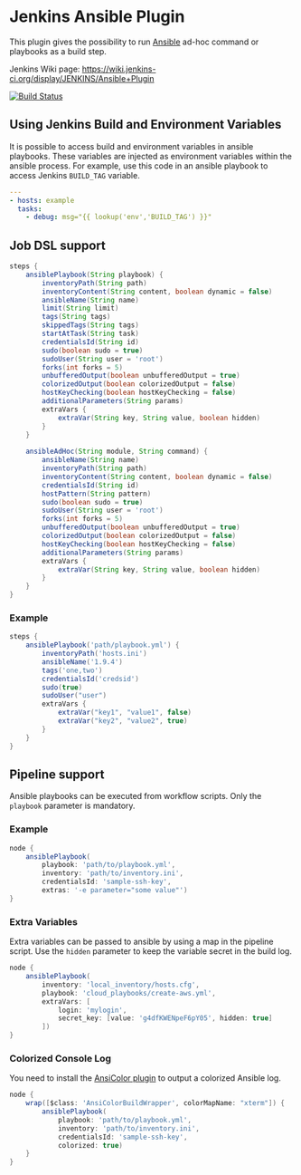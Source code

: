 Jenkins Ansible Plugin
======================

This plugin gives the possibility to run [Ansible](http://www.ansible.com/) ad-hoc command or playbooks as a build step.

Jenkins Wiki page: https://wiki.jenkins-ci.org/display/JENKINS/Ansible+Plugin

[![Build Status](https://ci.jenkins.io/buildStatus/icon?job=Plugins/ansible-plugin/master)](https://ci.jenkins.io/job/Plugins/job/ansible-plugin/job/master/)

## Using Jenkins Build and Environment Variables

It is possible to access build and environment variables in ansible playbooks. These variables are injected as environment variables within the ansible process. For example, use this code in an ansible playbook to access Jenkins ```BUILD_TAG``` variable.

```yaml
---
- hosts: example
  tasks:
    - debug: msg="{{ lookup('env','BUILD_TAG') }}"
```

## Job DSL support 

```groovy  
steps {
    ansiblePlaybook(String playbook) {
        inventoryPath(String path)
        inventoryContent(String content, boolean dynamic = false)
        ansibleName(String name)
        limit(String limit)
        tags(String tags)
        skippedTags(String tags)
        startAtTask(String task)
        credentialsId(String id)
        sudo(boolean sudo = true)
        sudoUser(String user = 'root')
        forks(int forks = 5)
        unbufferedOutput(boolean unbufferedOutput = true)
        colorizedOutput(boolean colorizedOutput = false)
        hostKeyChecking(boolean hostKeyChecking = false)
        additionalParameters(String params)
        extraVars {
            extraVar(String key, String value, boolean hidden)
        }
    }
        
    ansibleAdHoc(String module, String command) {
        ansibleName(String name)
        inventoryPath(String path)
        inventoryContent(String content, boolean dynamic = false)
        credentialsId(String id)
        hostPattern(String pattern)
        sudo(boolean sudo = true)
        sudoUser(String user = 'root')
        forks(int forks = 5)
        unbufferedOutput(boolean unbufferedOutput = true)
        colorizedOutput(boolean colorizedOutput = false)
        hostKeyChecking(boolean hostKeyChecking = false)
        additionalParameters(String params)
        extraVars {
            extraVar(String key, String value, boolean hidden)
        }
    }
}
```

### Example 

```groovy
steps {
    ansiblePlaybook('path/playbook.yml') {
        inventoryPath('hosts.ini')
        ansibleName('1.9.4')
        tags('one,two')
        credentialsId('credsid')
        sudo(true)
        sudoUser("user")
        extraVars {
            extraVar("key1", "value1", false)
            extraVar("key2", "value2", true)
        }
    }
}
```

## Pipeline support

Ansible playbooks can be executed from workflow scripts. Only the `playbook` parameter is mandatory.

### Example 

```groovy  
node {
    ansiblePlaybook( 
        playbook: 'path/to/playbook.yml',
        inventory: 'path/to/inventory.ini', 
        credentialsId: 'sample-ssh-key', 
        extras: '-e parameter="some value"')
}
```

### Extra Variables

Extra variables can be passed to ansible by using a map in the pipeline script. Use the `hidden` parameter 
to keep the variable secret in the build log.

```groovy  
node {
    ansiblePlaybook(
        inventory: 'local_inventory/hosts.cfg',
        playbook: 'cloud_playbooks/create-aws.yml',
        extraVars: [
            login: 'mylogin',
            secret_key: [value: 'g4dfKWENpeF6pY05', hidden: true]
        ])
}
```

### Colorized Console Log

You need to install the [AnsiColor plugin](https://wiki.jenkins-ci.org/display/JENKINS/AnsiColor+Plugin) to output a 
colorized Ansible log.

```groovy
node {
    wrap([$class: 'AnsiColorBuildWrapper', colorMapName: "xterm"]) {
        ansiblePlaybook( 
            playbook: 'path/to/playbook.yml',
            inventory: 'path/to/inventory.ini', 
            credentialsId: 'sample-ssh-key',
            colorized: true) 
    }
}
```
